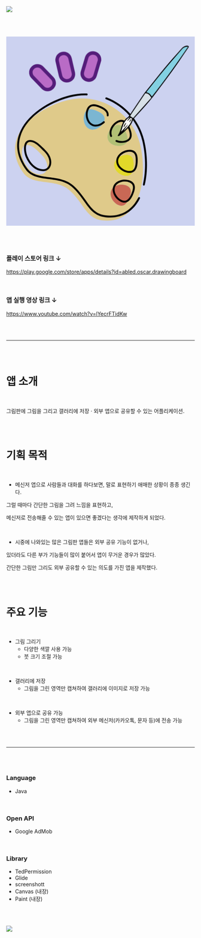 <img src="https://capsule-render.vercel.app/api?type=waving&color=AEE1FC&height=150&section=header&text=Drawing%20Board&fontSize=60" />

<br/><br/>

![App Icon](https://github.com/Oscar-World/DrawingBoard/blob/master/applogo.png)

<br/><br/>

### 플레이 스토어 링크 ↓

<https://play.google.com/store/apps/details?id=abled.oscar.drawingboard>

<br/>

### 앱 실행 영상 링크 ↓

<https://www.youtube.com/watch?v=lYecrFTidKw>

<br/><br/>

---

<br/><br/>

# 앱 소개

<br/>

그림판에 그림을 그리고 갤러리에 저장 · 외부 앱으로 공유할 수 있는 어플리케이션.

<br/><br/>

# 기획 목적

<br/>

- 메신저 앱으로 사람들과 대화를 하다보면, 말로 표현하기 애매한 상황이 종종 생긴다.

그럴 때마다 간단한 그림을 그려 느낌을 표현하고,

메신저로 전송해줄 수 있는 앱이 있으면 좋겠다는 생각에 제작하게 되었다.

<br/>

- 시중에 나와있는 많은 그림판 앱들은 외부 공유 기능이 없거나,

있더라도 다른 부가 기능들이 많이 붙어서 앱이 무거운 경우가 많았다.

간단한 그림만 그리도 외부 공유할 수 있는 의도를 가진 앱을 제작했다.

<br/><br/>

# 주요 기능

<br/>

- 그림 그리기
  - 다양한 색깔 사용 가능
  - 붓 크기 조절 가능

<br/>

- 갤러리에 저장
  - 그림을 그린 영역만 캡쳐하여 갤러리에 이미지로 저장 가능

<br/>

- 외부 앱으로 공유 가능
  - 그림을 그린 영역만 캡쳐하여 외부 메신저(카카오톡, 문자 등)에 전송 가능

<br/><br/>

---

<br/><br/>

### Language
- Java

<br/>

### Open API
- Google AdMob

<br/>

### Library
- TedPermission
- Glide
- screenshott
- Canvas (내장)
- Paint (내장)

<br/><br/>

<img src="https://capsule-render.vercel.app/api?type=waving&color=AEE1FC&height=150&section=footer" />
